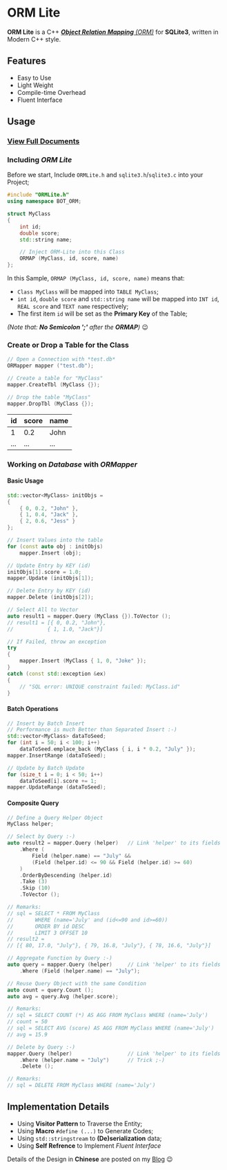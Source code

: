 ﻿# ORM Lite

**ORM Lite** is a C++ [_**Object Relation Mapping** (ORM)_](https://en.wikipedia.org/wiki/Object-relational_mapping) for **SQLite3**,
written in Modern C++ style.

## Features

- Easy to Use
- Light Weight
- Compile-time Overhead
- Fluent Interface

## Usage

### [View Full Documents](docs/ORM-Lite-doc.md)

### Including *ORM Lite*

Before we start,
Include `ORMLite.h` and `sqlite3.h`/`sqlite3.c` into your Project;

``` cpp
#include "ORMLite.h"
using namespace BOT_ORM;

struct MyClass
{
    int id;
    double score;
    std::string name;

    // Inject ORM-Lite into this Class
    ORMAP (MyClass, id, score, name)
};
```

In this Sample, `ORMAP (MyClass, id, score, name)` means that:
- `Class MyClass` will be mapped into `TABLE MyClass`;
- `int id`, `double score` and `std::string name` will be mapped
  into `INT id`, `REAL score` and `TEXT name` respectively;
- The first item `id` will be set as the **Primary Key** of the Table;

_(Note that: **No Semicolon ';'** after the **ORMAP**)_ :wink:

### Create or Drop a Table for the Class

``` cpp
// Open a Connection with *test.db*
ORMapper mapper ("test.db");

// Create a table for "MyClass"
mapper.CreateTbl (MyClass {});

// Drop the table "MyClass"
mapper.DropTbl (MyClass {});
```

| id| score| name|
|---|------|-----|
|  1|   0.2| John|
|...|   ...|  ...|

### Working on *Database* with *ORMapper*

#### Basic Usage

``` cpp
std::vector<MyClass> initObjs =
{
    { 0, 0.2, "John" },
    { 1, 0.4, "Jack" },
    { 2, 0.6, "Jess" }
};

// Insert Values into the table
for (const auto obj : initObjs)
    mapper.Insert (obj);

// Update Entry by KEY (id)
initObjs[1].score = 1.0;
mapper.Update (initObjs[1]);

// Delete Entry by KEY (id)
mapper.Delete (initObjs[2]);

// Select All to Vector
auto result1 = mapper.Query (MyClass {}).ToVector ();
// result1 = [{ 0, 0.2, "John"},
//           { 1, 1.0, "Jack"}]

// If Failed, throw an exception
try
{
    mapper.Insert (MyClass { 1, 0, "Joke" });
}
catch (const std::exception &ex)
{
    // "SQL error: UNIQUE constraint failed: MyClass.id"
}
```

#### Batch Operations

``` cpp
// Insert by Batch Insert
// Performance is much Better than Separated Insert :-)
std::vector<MyClass> dataToSeed;
for (int i = 50; i < 100; i++)
    dataToSeed.emplace_back (MyClass { i, i * 0.2, "July" });
mapper.InsertRange (dataToSeed);

// Update by Batch Update
for (size_t i = 0; i < 50; i++)
    dataToSeed[i].score += 1;
mapper.UpdateRange (dataToSeed);
```

#### Composite Query

``` cpp
// Define a Query Helper Object
MyClass helper;

// Select by Query :-)
auto result2 = mapper.Query (helper)   // Link 'helper' to its fields
    .Where (
        Field (helper.name) == "July" &&
        (Field (helper.id) <= 90 && Field (helper.id) >= 60)
    )
    .OrderByDescending (helper.id)
    .Take (3)
    .Skip (10)
    .ToVector ();

// Remarks:
// sql = SELECT * FROM MyClass
//       WHERE (name='July' and (id<=90 and id>=60))
//       ORDER BY id DESC
//       LIMIT 3 OFFSET 10
// result2 =
// [{ 80, 17.0, "July"}, { 79, 16.8, "July"}, { 78, 16.6, "July"}]

// Aggregate Function by Query :-)
auto query = mapper.Query (helper)     // Link 'helper' to its fields
    .Where (Field (helper.name) == "July");

// Reuse Query Object with the same Condition
auto count = query.Count ();
auto avg = query.Avg (helper.score);

// Remarks:
// sql = SELECT COUNT (*) AS AGG FROM MyClass WHERE (name='July')
// count = 50
// sql = SELECT AVG (score) AS AGG FROM MyClass WHERE (name='July')
// avg = 15.9

// Delete by Query :-)
mapper.Query (helper)                  // Link 'helper' to its fields
    .Where (helper.name = "July")      // Trick ;-)
    .Delete ();

// Remarks:
// sql = DELETE FROM MyClass WHERE (name='July')
```

## Implementation Details

- Using **Visitor Pattern** to Traverse the Entity;
- Using **Macro** `#define (...)` to Generate Codes;
- Using `std::stringstream` to **(De)serialization** data;
- Using **Self Refrence** to Implement *Fluent Interface*

Details of the Design in **Chinese** are posted on my
[Blog](https://BOT-Man-JL.github.io/articles/#2016/How-to-Design-a-Naive-Cpp-ORM) 😉